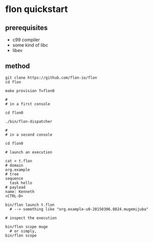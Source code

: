 
# flon quickstart

## prerequisites

* c99 compiler
* some kind of libc
* libev

## method

```
git clone https://github.com/flon-io/flon
cd flon

make provision T=flon0

#
# in a first console

cd flon0

./bin/flon-dispatcher

#
# in a second console

cd flon0

# launch an execution

cat > t.flon
# domain
org.example
# tree
sequence
  task hello
# payload
name: Kenneth
<CTRL-D>

bin/flon launch t.flon
  # --> something like "org.example-u0-20150306.0824.mugemijuba"

# inspect the execution

bin/flon scope muge
  # or simply,
bin/flon scope
```

